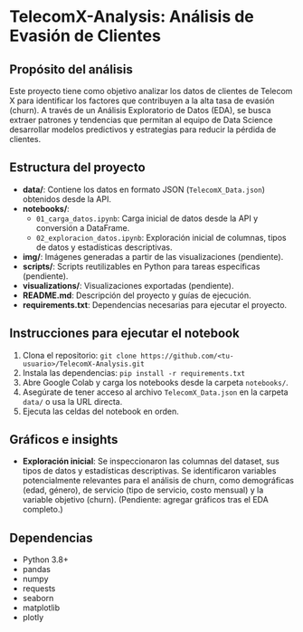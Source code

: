 # TelecomX-Analysis: Análisis de Evasión de Clientes

## Propósito del análisis
Este proyecto tiene como objetivo analizar los datos de clientes de Telecom X para identificar los factores que contribuyen a la alta tasa de evasión (churn). A través de un Análisis Exploratorio de Datos (EDA), se busca extraer patrones y tendencias que permitan al equipo de Data Science desarrollar modelos predictivos y estrategias para reducir la pérdida de clientes.

## Estructura del proyecto
- **data/**: Contiene los datos en formato JSON (`TelecomX_Data.json`) obtenidos desde la API.
- **notebooks/**: 
  - `01_carga_datos.ipynb`: Carga inicial de datos desde la API y conversión a DataFrame.
  - `02_exploracion_datos.ipynb`: Exploración inicial de columnas, tipos de datos y estadísticas descriptivas.
- **img/**: Imágenes generadas a partir de las visualizaciones (pendiente).
- **scripts/**: Scripts reutilizables en Python para tareas específicas (pendiente).
- **visualizations/**: Visualizaciones exportadas (pendiente).
- **README.md**: Descripción del proyecto y guías de ejecución.
- **requirements.txt**: Dependencias necesarias para ejecutar el proyecto.

## Instrucciones para ejecutar el notebook
1. Clona el repositorio: `git clone https://github.com/<tu-usuario>/TelecomX-Analysis.git`
2. Instala las dependencias: `pip install -r requirements.txt`
3. Abre Google Colab y carga los notebooks desde la carpeta `notebooks/`.
4. Asegúrate de tener acceso al archivo `TelecomX_Data.json` en la carpeta `data/` o usa la URL directa.
5. Ejecuta las celdas del notebook en orden.

## Gráficos e insights
- **Exploración inicial**: Se inspeccionaron las columnas del dataset, sus tipos de datos y estadísticas descriptivas. Se identificaron variables potencialmente relevantes para el análisis de churn, como demográficas (edad, género), de servicio (tipo de servicio, costo mensual) y la variable objetivo (churn). (Pendiente: agregar gráficos tras el EDA completo.)

## Dependencias
- Python 3.8+
- pandas
- numpy
- requests
- seaborn
- matplotlib
- plotly
